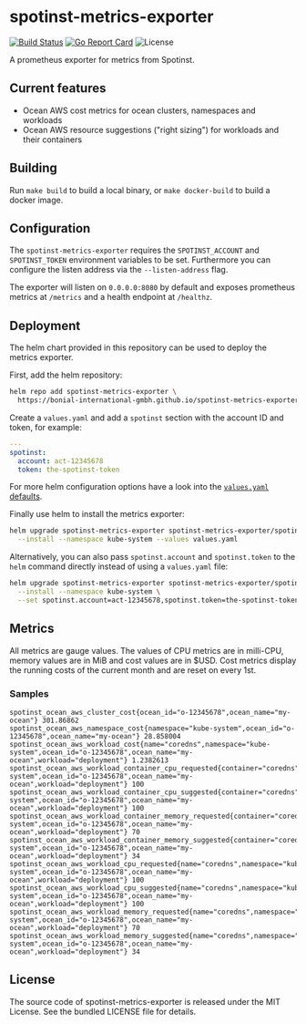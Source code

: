 # spotinst-metrics-exporter

[![Build Status](https://github.com/Bonial-International-GmbH/spotinst-metrics-exporter/actions/workflows/ci.yml/badge.svg)](https://github.com/Bonial-International-GmbH/spotinst-metrics-exporter/actions/workflows/ci.yml)
[![Go Report Card](https://goreportcard.com/badge/github.com/Bonial-International-GmbH/spotinst-metrics-exporter)](https://goreportcard.com/report/github.com/Bonial-International-GmbH/spotinst-metrics-exporter)
![License](https://img.shields.io/github/license/Bonial-International-GmbH/spotinst-metrics-exporter)

A prometheus exporter for metrics from Spotinst.

## Current features

- Ocean AWS cost metrics for ocean clusters, namespaces and workloads
- Ocean AWS resource suggestions ("right sizing") for workloads and their containers

## Building

Run `make build` to build a local binary, or `make docker-build` to build a docker image.

## Configuration

The `spotinst-metrics-exporter` requires the `SPOTINST_ACCOUNT` and
`SPOTINST_TOKEN` environment variables to be set. Furthermore you can configure
the listen address via the `--listen-address` flag.

The exporter will listen on `0.0.0.0:8080` by default and exposes prometheus
metrics at `/metrics` and a health endpoint at `/healthz`.

## Deployment

The helm chart provided in this repository can be used to deploy the metrics exporter.

First, add the helm repository:

```sh
helm repo add spotinst-metrics-exporter \
  https://bonial-international-gmbh.github.io/spotinst-metrics-exporter
```

Create a `values.yaml` and add a `spotinst` section with the account ID and
token, for example:

```yaml
---
spotinst:
  account: act-12345678
  token: the-spotinst-token
```

For more helm configuration options have a look into the [`values.yaml`
defaults](https://github.com/Bonial-International-GmbH/spotinst-metrics-exporter/blob/main/charts/spotinst-metrics-exporter/values.yaml).

Finally use helm to install the metrics exporter:

```sh
helm upgrade spotinst-metrics-exporter spotinst-metrics-exporter/spotinst-metrics-exporter \
  --install --namespace kube-system --values values.yaml
```

Alternatively, you can also pass `spotinst.account` and `spotinst.token` to the
`helm` command directly instead of using a `values.yaml` file:

```sh
helm upgrade spotinst-metrics-exporter spotinst-metrics-exporter/spotinst-metrics-exporter \
  --install --namespace kube-system \
  --set spotinst.account=act-12345678,spotinst.token=the-spotinst-token
```

## Metrics

All metrics are gauge values. The values of CPU metrics are in milli-CPU,
memory values are in MiB and cost values are in $USD. Cost metrics display the
running costs of the current month and are reset on every 1st.

### Samples

```
spotinst_ocean_aws_cluster_cost{ocean_id="o-12345678",ocean_name="my-ocean"} 301.86862
spotinst_ocean_aws_namespace_cost{namespace="kube-system",ocean_id="o-12345678",ocean_name="my-ocean"} 28.858004
spotinst_ocean_aws_workload_cost{name="coredns",namespace="kube-system",ocean_id="o-12345678",ocean_name="my-ocean",workload="deployment"} 1.2382613
spotinst_ocean_aws_workload_container_cpu_requested{container="coredns",name="coredns",namespace="kube-system",ocean_id="o-12345678",ocean_name="my-ocean",workload="deployment"} 100
spotinst_ocean_aws_workload_container_cpu_suggested{container="coredns",name="coredns",namespace="kube-system",ocean_id="o-12345678",ocean_name="my-ocean",workload="deployment"} 100
spotinst_ocean_aws_workload_container_memory_requested{container="coredns",name="coredns",namespace="kube-system",ocean_id="o-12345678",ocean_name="my-ocean",workload="deployment"} 70
spotinst_ocean_aws_workload_container_memory_suggested{container="coredns",name="coredns",namespace="kube-system",ocean_id="o-12345678",ocean_name="my-ocean",workload="deployment"} 34
spotinst_ocean_aws_workload_cpu_requested{name="coredns",namespace="kube-system",ocean_id="o-12345678",ocean_name="my-ocean",workload="deployment"} 100
spotinst_ocean_aws_workload_cpu_suggested{name="coredns",namespace="kube-system",ocean_id="o-12345678",ocean_name="my-ocean",workload="deployment"} 100
spotinst_ocean_aws_workload_memory_requested{name="coredns",namespace="kube-system",ocean_id="o-12345678",ocean_name="my-ocean",workload="deployment"} 70
spotinst_ocean_aws_workload_memory_suggested{name="coredns",namespace="kube-system",ocean_id="o-12345678",ocean_name="my-ocean",workload="deployment"} 34
```

## License

The source code of spotinst-metrics-exporter is released under the MIT License.
See the bundled LICENSE file for details.
